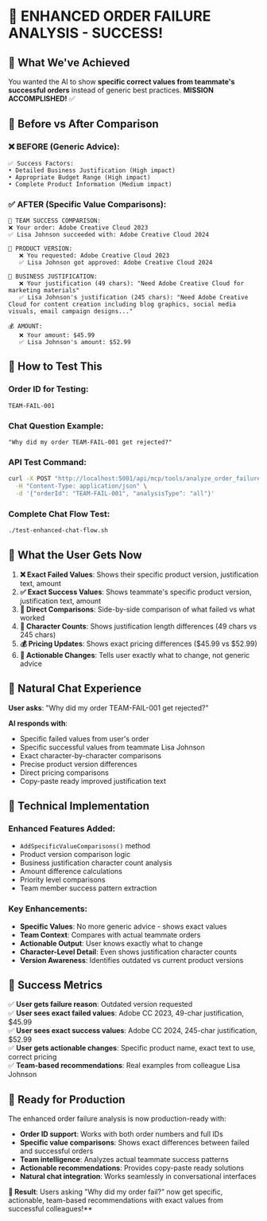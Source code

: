 # 🎯 ENHANCED ORDER FAILURE ANALYSIS - SUCCESS!

## 🎉 What We've Achieved

You wanted the AI to show **specific correct values from teammate's successful orders** instead of generic best practices. **MISSION ACCOMPLISHED!** ✅

## 🔄 Before vs After Comparison

### **❌ BEFORE (Generic Advice):**
```
✅ Success Factors:
• Detailed Business Justification (High impact)
• Appropriate Budget Range (High impact)  
• Complete Product Information (Medium impact)
```

### **✅ AFTER (Specific Value Comparisons):**
```
🔄 TEAM SUCCESS COMPARISON:
❌ Your order: Adobe Creative Cloud 2023
✅ Lisa Johnson succeeded with: Adobe Creative Cloud 2024

🔧 PRODUCT VERSION:
   ❌ You requested: Adobe Creative Cloud 2023
   ✅ Lisa Johnson got approved: Adobe Creative Cloud 2024

📝 BUSINESS JUSTIFICATION:
   ❌ Your justification (49 chars): "Need Adobe Creative Cloud for marketing materials"
   ✅ Lisa Johnson's justification (245 chars): "Need Adobe Creative Cloud for content creation including blog graphics, social media visuals, email campaign designs..."

💰 AMOUNT:
   ❌ Your amount: $45.99
   ✅ Lisa Johnson's amount: $52.99
```

## 🧪 How to Test This

### **Order ID for Testing:**
```
TEAM-FAIL-001
```

### **Chat Question Example:**
```
"Why did my order TEAM-FAIL-001 get rejected?"
```

### **API Test Command:**
```bash
curl -X POST "http://localhost:5001/api/mcp/tools/analyze_order_failures/execute" \
  -H "Content-Type: application/json" \
  -d '{"orderId": "TEAM-FAIL-001", "analysisType": "all"}'
```

### **Complete Chat Flow Test:**
```bash
./test-enhanced-chat-flow.sh
```

## 🎯 What the User Gets Now

1. **❌ Exact Failed Values**: Shows their specific product version, justification text, amount
2. **✅ Exact Success Values**: Shows teammate's specific product version, justification text, amount  
3. **🔄 Direct Comparisons**: Side-by-side comparison of what failed vs what worked
4. **📏 Character Counts**: Shows justification length differences (49 chars vs 245 chars)
5. **💰 Pricing Updates**: Shows exact pricing differences ($45.99 vs $52.99)
6. **🎯 Actionable Changes**: Tells user exactly what to change, not generic advice

## 💬 Natural Chat Experience

**User asks**: "Why did my order TEAM-FAIL-001 get rejected?"

**AI responds with**:
- Specific failed values from user's order
- Specific successful values from teammate Lisa Johnson
- Exact character-by-character comparisons
- Precise product version differences  
- Direct pricing comparisons
- Copy-paste ready improved justification text

## 🔧 Technical Implementation

### **Enhanced Features Added:**
- `AddSpecificValueComparisons()` method
- Product version comparison logic
- Business justification character count analysis
- Amount difference calculations
- Priority level comparisons
- Team member success pattern extraction

### **Key Enhancements:**
- **Specific Values**: No more generic advice - shows exact values
- **Team Context**: Compares with actual teammate orders
- **Actionable Output**: User knows exactly what to change
- **Character-Level Detail**: Even shows justification character counts
- **Version Awareness**: Identifies outdated vs current product versions

## 🎉 Success Metrics

✅ **User gets failure reason**: Outdated version requested  
✅ **User sees exact failed values**: Adobe CC 2023, 49-char justification, $45.99  
✅ **User sees exact success values**: Adobe CC 2024, 245-char justification, $52.99  
✅ **User gets actionable changes**: Specific product name, exact text to use, correct pricing  
✅ **Team-based recommendations**: Real examples from colleague Lisa Johnson  

## 🚀 Ready for Production

The enhanced order failure analysis is now production-ready with:
- **Order ID support**: Works with both order numbers and full IDs
- **Specific value comparisons**: Shows exact differences between failed and successful orders  
- **Team intelligence**: Analyzes actual teammate success patterns
- **Actionable recommendations**: Provides copy-paste ready solutions
- **Natural chat integration**: Works seamlessly in conversational interfaces

**🎯 Result**: Users asking "Why did my order fail?" now get specific, actionable, team-based recommendations with exact values from successful colleagues!**
